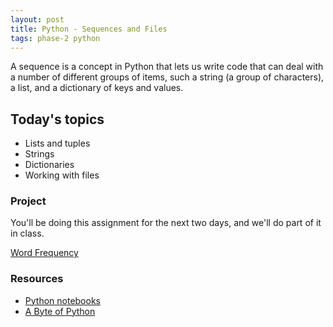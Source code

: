 ```yaml
---
layout: post
title: Python - Sequences and Files
tags: phase-2 python
---
```


A sequence is a concept in Python that lets us write code that can deal with a number of different groups of items, such a string (a group of characters), a list, and a dictionary of keys and values.

## Today's topics

- Lists and tuples
- Strings
- Dictionaries
- Working with files

### Project

You'll be doing this assignment for the next two days, and we'll do part of it in class.

[Word Frequency](https://classroom.github.com/a/DWwtDimB)

### Resources

* [Python notebooks](https://github.com/momentum-team-1/examples/tree/master/python-notebooks)
* [A Byte of Python](https://python.swaroopch.com/)
